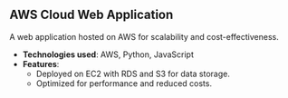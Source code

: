 ## AWS Cloud Web Application

A web application hosted on AWS for scalability and cost-effectiveness.

- **Technologies used**: AWS, Python, JavaScript
- **Features**:
  - Deployed on EC2 with RDS and S3 for data storage.
  - Optimized for performance and reduced costs.
